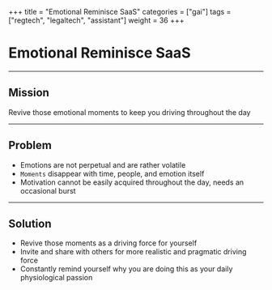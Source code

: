 +++
title = "Emotional Reminisce SaaS"
categories = ["gai"]
tags = ["regtech", "legaltech", "assistant"]
weight = 36
+++

# Emotional Reminisce SaaS

---

## Mission

Revive those emotional moments to keep you driving throughout the day

---

## Problem

- Emotions are not perpetual and are rather volatile
- `Moments` disappear with time, people, and emotion itself
- Motivation cannot be easily acquired throughout the day, needs an occasional burst

---

## Solution

- Revive those moments as a driving force for yourself
- Invite and share with others for more realistic and pragmatic driving force
- Constantly remind yourself why you are doing this as your daily physiological passion
